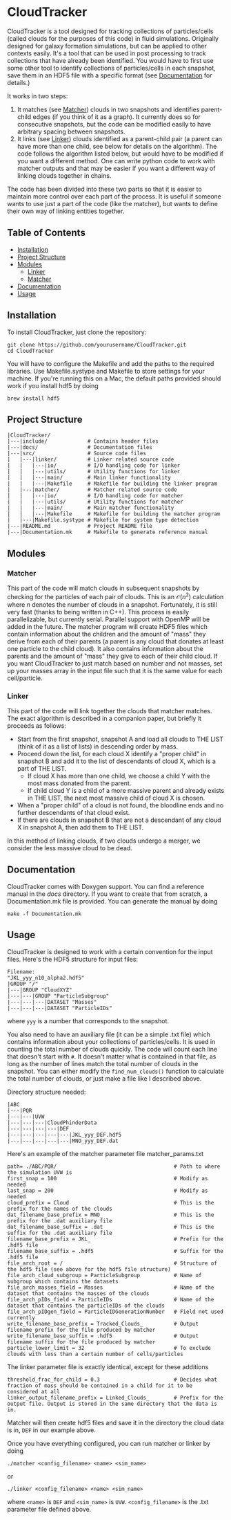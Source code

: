 # CloudTracker

CloudTracker is a tool designed for tracking collections of particles/cells (called clouds for the purposes of this code) in fluid simulations. Originally designed for galaxy formation simulations, but can be applied to other contexts easily.
It's a tool that can be used in post processing to track collections that have already been identified. 
You would have to first use some other tool to identify collections of particles/cells in each snapshot, save them in an HDF5 file with a specific format (see [Documentation](#documentation) for details.)

It works in two steps: 
1) It matches (see [Matcher](#matcher)) clouds in two snapshots and identifies parent-child edges (if you think of it as a graph). It currently does so for consecutive snapshots, but the code can be modified easily to have arbitrary spacing between snapshots.
2) It links (see [Linker](#linker)) clouds identified as a parent-child pair (a parent can have more than one child, see below for details on the algorithm). The code follows the algorithm listed below, but would have to be modified if you want a different method. One can write python code to work with matcher outputs and that may be easier if you want a different way of linking clouds together in chains.  

The code has been divided into these two parts so that it is easier to maintain more control over each part of the process. It is useful if someone wants to use just a part of the code (like the matcher), but wants to define their own way of linking entities together.

## Table of Contents
- [Installation](#installation)
- [Project Structure](#project-structure)
- [Modules](#modules)
  - [Linker](#linker)
  - [Matcher](#matcher)
- [Documentation](#documentation)
- [Usage](#usage)


## Installation
To install CloudTracker, just clone the repository:
```
git clone https://github.com/yourusername/CloudTracker.git
cd CloudTracker
```
You will have to configure the Makefile and add the paths to the required libraries. Use Makefile.systype and Makefile to store settings for your machine. If you're running this on a Mac, the default paths provided should work if you install hdf5 by doing
```
brew install hdf5
```


## Project Structure
```
|CloudTracker/
|---|include/             # Contains header files
|---|docs/                # Documentation files
|---|src/                 # Source code files
|   |---|linker/          # Linker related source code
|   |   |---|io/          # I/O handling code for linker
|   |   |---|utils/       # Utility functions for linker
|   |   |---|main/        # Main linker functionality
|   |   |---|Makefile     # Makefile for building the linker program
|   |---|matcher/         # Matcher related source code
|   |   |---|io/          # I/O handling code for matcher
|   |   |---|utils/       # Utility functions for matcher
|   |   |---|main/        # Main matcher functionality
|   |   |---|Makefile     # Makefile for building the matcher program
|   |---|Makefile.systype # Makefile for system type detection
|---|README.md            # Project README file
|---|Documentation.mk     # Makefile to generate reference manual
```

## Modules
### Matcher
This part of the code will match clouds in subsequent snapshots by checking for the particles of each pair of clouds. 
This is an $\mathcal{O}(n^2)$ calculation where $n$ denotes the number of clouds in a snapshot. 
Fortunately, it is still very fast (thanks to being written in C++). This process is easily 
parallelizable, but currently serial. Parallel support with OpenMP will be added in the future. 
The matcher program will create HDF5 files which contain information about the children and the 
amount of "mass" they derive from each of their parents (a parent is any cloud that donates
at least one particle to the child cloud). It also contains information about the parents and the
amount of "mass" they give to each of their child cloud. 
If you want CloudTracker to just match based on number and not masses, 
set up your masses array in the input file such that it is the same value for each cell/particle.

### Linker
This part of the code will link together the clouds that matcher matches. The exact algorithm is described in a 
companion paper, but briefly it proceeds as follows:
- Start from the first snapshot, snapshot A and load all clouds to THE LIST (think of it as a list of lists) in descending order by mass.
- Proceed down the list, for each cloud X identify a "proper child" in snapshot B and add it to the list of descendants of cloud X, which is a part of THE LIST.
  - If cloud X has more than one child, we choose a child Y with the most mass donated from the parent.
  - If child cloud Y is a child of a more massive parent and already exists in THE LIST, the next most massive child of cloud X is chosen.
- When a "proper child" of a cloud is not found, the bloodline ends and no further descendants of that cloud exist.
- If there are clouds in snapshot B that are not a descendant of any cloud X in snapshot A, then add them to THE LIST. 

In this method of linking clouds, if two clouds undergo a merger, we consider the less massive cloud to be dead.


## Documentation

CloudTracker comes with Doxygen support. You can find a reference manual in the *docs* directory. 
If you want to create that from scratch, a Documentation.mk file is provided. You can generate the manual by doing
```
make -f Documentation.mk
```



## Usage

CloudTracker is designed to work with a certain convention for the input files. Here's the HDF5 structure for input files:

```
Filename: 
"JKL_yyy_n10_alpha2.hdf5"
|GROUP "/" 
|---|GROUP "CloudXYZ" 
|---|---|GROUP "ParticleSubgroup" 
|---|---|---|DATASET "Masses" 
|---|---|---|DATASET "ParticleIDs"
```
where ```yyy``` is a number that corresponds to the snapshot. 

You also need to have an auxiliary file (it can be a simple .txt file) which contains information about your collections of particles/cells. 
It is used in counting the total number of clouds quickly.
The code will count each line that doesn't start with ```#```. It doesn't matter what is contained in that file, as long as the number of lines 
match the total number of clouds in the snapshot.
You can either modify the ```find_num_clouds()``` function to calculate the total number of clouds, or just make a file like I described above. 

Directory structure needed:
```
|ABC
|---|PQR 
|---|---|UVW
|---|---|---|CloudPhinderData
|---|---|---|---|DEF
|---|---|---|---|---|JKL_yyy_DEF.hdf5
|---|---|---|---|---|MNO_yyy_DEF.dat
```


Here's an example of the matcher parameter file matcher_params.txt
```
path= ./ABC/PQR/                                      # Path to where the simulation UVW is
first_snap = 100                                      # Modify as needed
last_snap = 200                                       # Modify as needed
cloud_prefix = Cloud                                  # This is the prefix for the names of the clouds
dat_filename_base_prefix = MNO_                       # This is the prefix for the .dat auxiliary file
dat_filename_base_suffix = .dat                       # This is the suffix for the .dat auxiliary file 
filename_base_prefix = JKL_                           # Prefix for the .hdf5 file
filename_base_suffix = .hdf5                          # Suffix for the .hdf5 file
file_arch_root = /                                    # Structure of the hdf5 file (see above for the hdf5 file structure)
file_arch_cloud_subgroup = ParticleSubgroup           # Name of subgroup which contains the datasets
file_arch_masses_field = Masses                       # Name of the dataset that contains the masses of the clouds
file_arch_pIDs_field = ParticleIDs                    # Name of the dataset that contains the particleIDs of the clouds
file_arch_pIDgen_field = ParticleIDGenerationNumber   # Field not used currently
write_filename_base_prefix = Tracked_Clouds_          # Output filename prefix for the file produced by matcher
write_filename_base_suffix = .hdf5                    # Output filename suffix for the file produced by matcher
particle_lower_limit = 32                             # To exclude clouds with less than a certain number of cells/particles 
```

The linker parameter file is exactly identical, except for these additions
```
threshold_frac_for_child = 0.3                        # Decides what fraction of mass should be contained in a child for it to be considered at all
linker_output_filename_prefix = Linked_Clouds_        # Prefix for the output file. Output is stored in the same directory that the data is in.
```

Matcher will then create hdf5 files and save it in the directory the cloud data is in, ```DEF``` in our example above. 

Once you have everything configured, you can run matcher or linker by doing 
```
./matcher <config_filename> <name> <sim_name>
```
or 
```
./linker <config_filename> <name> <sim_name>
```
where ```<name>``` is ```DEF``` and ```<sim_name>``` is ```UVW```. ```<config_filename>``` is the .txt parameter file defined above. 